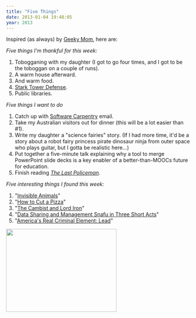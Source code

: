 ```yaml
---
title: "Five Things"
date: 2013-01-04 19:48:05
year: 2013
---
```

<p>Inspired (as always) by <a href="http://www.geekymomblog.com/2013/01/04/friday-five/">Geeky Mom</a>, here are:</p>
<p><em>Five things I'm thankful for this week:</em></p>
<ol>
	<li>Tobogganing with my daughter (I got to go four times, and I got to be the toboggan on a couple of runs).</li>
	<li>A warm house afterward.</li>
	<li>And warm food.</li>
	<li><a href="http://marvel.com/games/play/29/stark_tower_defense">Stark Tower Defense</a>.</li>
	<li>Public libraries.</li>
</ol>
<p><em>Five things I want to do</em></p>
<ol>
	<li>Catch up with <a href="https://software-carpentry.org">Software Carpentry</a> email.</li>
	<li>Take my Australian visitors out for dinner (this will be a lot easier than #1).</li>
	<li>Write my daughter a "science fairies" story. (If I had more time, it'd be a story about a robot fairy princess pirate dinosaur ninja from outer space who plays guitar, but I gotta be realistic here...)</li>
	<li>Put together a five-minute talk explaining why a tool to merge PowerPoint slide decks is a key enabler of a better-than-MOOCs future for education.</li>
	<li>Finish reading <em><a href="http://www.amazon.com/Last-Policeman-Novel-Ben-Winters/dp/1594745765/">The Last Policeman</a></em>.</li>
</ol>
<p><em>Five interesting things I found this week:</em></p>
<ol>
	<li>"<a href="http://www.dailymail.co.uk/news/article-2253701/Invisible-animals-These-Incredible-images-animals-doing-disappearing-act-predators-near.html">Invisible Animals</a>"</li>
	<li>"<a href="http://i.imgur.com/a0B5d.gif">How to Cut a Pizza</a>"</li>
	<li>"<a href="http://www.lightspeedmagazine.com/fiction/the-cambist-and-lord-iron-a-fairy-tale-of-economics/">The Cambist and Lord Iron</a>"</li>
	<li>"<a href="http://www.youtube.com/watch?v=N2zK3sAtr-4">Data Sharing and Management Snafu in Three Short Acts</a>"</li>
	<li>"<a href="http://www.motherjones.com/environment/2013/01/lead-crime-link-gasoline">America's Real Criminal Element: Lead</a>"</li>
</ol>
<p><img title="tobogganing" src="{{site.github.url}}/files/2013/01/tobogganing-300x225.jpg" alt="" width="300" height="225" /></p>
